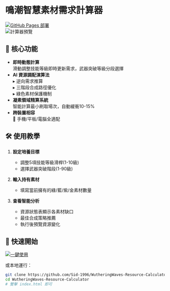 # 鳴潮智慧素材需求計算器  

[![GitHub Pages 部署](https://img.shields.io/badge/線上使用-點擊訪問-brightgreen?style=for-the-badge)](https://sid-1996.github.io/WutheringWaves-Resource-Calculator/)  
![計算器預覽](https://via.placeholder.com/800x400.png?text=鳴潮智慧素材需求計算器預覽)  

## 🌟 核心功能  

- **即時動態計算**  
  滑動調整技能等級即時更新需求，武器突破等級分段選擇  
- **AI 資源調配演算法**  
  ▸ 逆向需求推算  
  ▸ 三階段合成路徑優化  
  ▸ 綠色素材保護機制  
- **凝素領域精算系統**  
  智能計算最小刷取場次，自動緩衝10-15%  
- **跨裝置相容**  
  📱 手機/平板/電腦全適配  

## 🛠️ 使用教學  

1. **設定培養目標**  
   - 調整5項技能等級滑桿(1-10級)  
   - 選擇武器突破階段(1-90級)  

2. **輸入持有素材**  
   - 填寫當前擁有的綠/藍/紫/金素材數量  

3. **查看智能分析**  
   - 資源狀態表顯示各素材缺口  
   - 最佳合成策略推薦  
   - 執行後預覽資源變化  

## 🚀 快速開始  

[![一鍵使用](https://img.shields.io/badge/立即使用-線上版-blue?style=flat-square)](https://sid-1996.github.io/WutheringWaves-Resource-Calculator/)  

或本地運行：  
```bash  
git clone https://github.com/Sid-1996/WutheringWaves-Resource-Calculator.git  
cd WutheringWaves-Resource-Calculator  
# 雙擊 index.html 即可  
